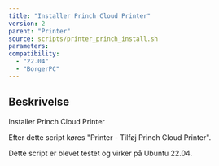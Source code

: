 ```yaml
---
title: "Installer Princh Cloud Printer"
version: 2
parent: "Printer"
source: scripts/printer_princh_install.sh
parameters:
compatibility:  
  - "22.04"
  - "BorgerPC"
---
```


## Beskrivelse
Installer Princh Cloud Printer

Efter dette script køres "Printer - Tilføj Princh Cloud Printer".

Dette script er blevet testet og virker på Ubuntu 22.04.